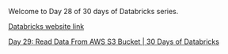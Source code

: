 Welcome to Day 28 of 30 days of Databricks series.

[Databricks website link](https://www.databricks.com/)  

[Day 29: Read Data From AWS S3 Bucket | 30 Days of Databricks](https://youtu.be/EUwywLCEVgU)